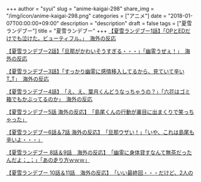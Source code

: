 +++
author = "syui"
slug = "anime-kaigai-298"
share_img = "/img/icon/anime-kaigai-298.png"
categories = ["アニメ"]
date = "2018-01-07T00:00:00+09:00"
description = "description"
draft = false
tags = ["夏雪ランデブー"]
title = "夏雪ランデブー"
+++
<a href="http://anitra8.ldblog.jp/archives/10952249.html" rel="nofollow" target="_blank" title="【夏雪ランデブー1話】「OPとEDだけでも泣けた。ビューティフル。」　海外の反応">【夏雪ランデブー1話】「OPとEDだけでも泣けた。ビューティフル。」　海外の反応</a>

<a href="http://anitra8.ldblog.jp/archives/11623397.html" rel="nofollow" target="_blank" title="【夏雪ランデブー2話】「旦那がかわいそうすぎる・・・」「幽霊うぜぇ！」　海外の反応">【夏雪ランデブー2話】「旦那がかわいそうすぎる・・・」「幽霊うぜぇ！」　海外の反応</a>

<a href="http://anitra8.ldblog.jp/archives/12308915.html" rel="nofollow" target="_blank" title="【夏雪ランデブー3話】「すっかり幽霊に感情移入してるから、見ていて辛いT_T」　海外の反応">【夏雪ランデブー3話】「すっかり幽霊に感情移入してるから、見ていて辛いT_T」　海外の反応</a>

<a href="http://anitra8.ldblog.jp/archives/13029096.html" rel="nofollow" target="_blank" title="【夏雪ランデブー4話】　「え、え、葉月くんどうなっちゃうの？」「六花はゴミ箱でもかぶってるのか」　海外の反応">【夏雪ランデブー4話】　「え、え、葉月くんどうなっちゃうの？」「六花はゴミ箱でもかぶってるのか」　海外の反応</a>

<a href="http://anitra8.ldblog.jp/archives/13678542.html" rel="nofollow" target="_blank" title="【夏雪ランデブー5話 海外の反応】　「島尾くんの行動が裏目に出まくりで笑っちゃった」">【夏雪ランデブー5話 海外の反応】　「島尾くんの行動が裏目に出まくりで笑っちゃった」</a>

<a href="http://anitra8.ldblog.jp/archives/15040784.html" rel="nofollow" target="_blank" title="【夏雪ランデブー6話＆7話 海外の反応】　「旦那ウザい！」「いや、これは島尾も辛いよ・・・」">【夏雪ランデブー6話＆7話 海外の反応】　「旦那ウザい！」「いや、これは島尾も辛いよ・・・」</a>

<a href="http://anitra8.ldblog.jp/archives/16311270.html" rel="nofollow" target="_blank" title="【夏雪ランデブー 8話＆9話　海外の反応】　「幽霊に身体貸すなんて無茶だったんだよ；_；」「あの走り方ｗｗｗ」">【夏雪ランデブー 8話＆9話　海外の反応】　「幽霊に身体貸すなんて無茶だったんだよ；_；」「あの走り方ｗｗｗ」</a>

<a href="http://anitra8.ldblog.jp/archives/17572672.html" rel="nofollow" target="_blank" title="【夏雪ランデブー 10話＆11話　海外の反応】　「いい最終回・・・だけど、2人の">【夏雪ランデブー 10話＆11話　海外の反応】　「いい最終回・・・だけど、2人の</a>
